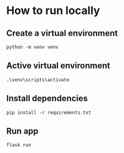 # How to run locally

## Create a virtual environment

`python -m venv venv`

## Active virtual environment

`.\venv\scripts\activate`

## Install dependencies

`pip install -r requirements.txt`

## Run app 

`flask run`